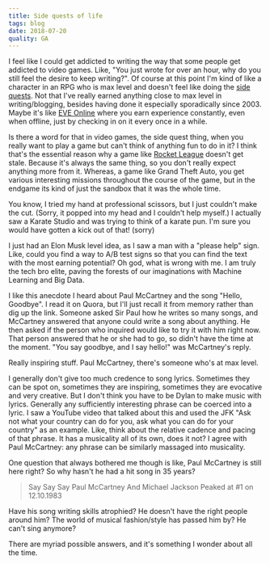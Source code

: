```yaml
---
title: Side quests of life
tags: blog
date: 2018-07-20
quality: GA
---
```


I feel like I could get addicted to writing the way that some people get addicted to video games. Like, "You just wrote for over an hour, why do you still feel the desire to keep writing?". Of course at this point I'm kind of like a character in an RPG who is max level and doesn't feel like doing the [side quests](https://tvtropes.org/pmwiki/pmwiki.php/Main/Sidequest). Not that I've really earned anything close to max level in writing/blogging, besides having done it especially sporadically since 2003. Maybe it's like [EVE Online](https://www.eveonline.com/) where you earn experience constantly, even when offline, just by checking in on it every once in a while.

Is there a word for that in video games, the side quest thing, when you really want to play a game but can't think of anything fun to do in it? I think that's the essential reason why a game like [Rocket League](https://www.rocketleague.com/) doesn't get stale. Because it's always the same thing, so you don't really expect anything more from it. Whereas, a game like Grand Theft Auto, you get various interesting missions throughout the course of the game, but in the endgame its kind of just the sandbox that it was the whole time.

You know, I tried my hand at professional scissors, but I just couldn't make the cut. (Sorry, it popped into my head and I couldn't help myself.) I actually saw a Karate Studio and was trying to think of a karate pun. I'm sure you would have gotten a kick out of that! (sorry)

I just had an Elon Musk level idea, as I saw a man with a "please help" sign. Like, could you find a way to A/B test signs so that you can find the text with the most earning potential? Oh god, what is wrong with me. I am truly the tech bro elite, paving the forests of our imaginations with Machine Learning and Big Data.

I like this anecdote I heard about Paul McCartney and the song "Hello, Goodbye". I read it on Quora, but I'll just recall it from memory rather than dig up the link. Someone asked Sir Paul how he writes so many songs, and McCartney answered that anyone could write a song about anything. He then asked if the person who inquired would like to try it with him right now. That person answered that he or she had to go, so didn't have the time at the moment. "You say goodbye, and I say hello!" was McCartney's reply.

Really inspiring stuff. Paul McCartney, there's someone who's at max level.

I generally don't give too much credence to song lyrics. Sometimes they can be spot on, sometimes they are inspiring, sometimes they are evocative and very creative. But I don't think you have to be Dylan to make music with lyrics. Generally any sufficiently interesting phrase can be coerced into a lyric. I saw a YouTube video that talked about this and used the JFK "Ask not what your country can do for you, ask what you can do for your country" as an example. Like, think about the relative cadence and pacing of that phrase. It has a musicality all of its own, does it not? I agree with Paul McCartney: any phrase can be similarly massaged into musicality.

One question that always bothered me though is like, Paul McCartney is still here right? So why hasn't he had a hit song in 35 years?

> Say Say Say
> Paul McCartney And Michael Jackson
> Peaked at #1 on 12.10.1983

Have his song writing skills atrophied? He doesn't have the right people around him? The world of musical fashion/style has passed him by? He can't sing anymore?

There are myriad possible answers, and it's something I wonder about all the time.

